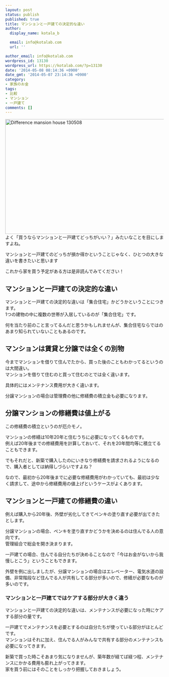 ```yaml
---
layout: post
status: publish
published: true
title: マンションと一戸建ての決定的な違い
author:
  display_name: kotala_b

  email: info@kotalab.com
  url: ''

author_email: info@kotalab.com
wordpress_id: 13130
wordpress_url: https://kotalab.com/?p=13130
date: '2014-05-08 08:14:36 +0900'
date_gmt: '2014-05-07 23:14:36 +0900'
category:
- 家族のお金
tags:
- 比較
- マンション
- 一戸建て
comments: []
---
```

<p><img src="https://kotalab.com/wp-content/uploads/difference-mansion-house_130508.jpg" alt="Difference mansion house 130508" title="difference-mansion-house_130508.jpg" border="0" width="548" height="365" /><br />
よく「買うならマンションと一戸建てどっちがいい？」みたいなことを目にしますよね。</p>
<p>マンションと一戸建てのどっちが損か得かということじゃなく、ひとつの大きな違いを書きたいと思います</p>
<p>これから家を買う予定がある方は是非読んでみてください！<br />
<!--more--></p>
<h2>マンションと一戸建ての決定的な違い</h2>
<p>マンションと一戸建ての決定的な違いは「集合住宅」かどうかということにつきます。<br />
1つの建物の中に複数の世帯が入居しているのが「集合住宅」です。</p>
<p>何を当たり前のこと言ってるんだと思うかもしれませんが、集合住宅ならではのあまり知られていないこともあるのです。</p>
<h2>マンションは賃貸と分譲では全くの別物</h2>
<p>今までマンションを借りて住んでたから、買った後のこともわかってるというのは大間違い。<br />
マンションを借りて住むのと買って住むのとでは全く違います。</p>
<p>具体的には<span class="b">メンテナンス費用が大きく違います。</span></p>
<p>分譲マンションの場合は管理費の他に修繕費の積立金も必要になります。</p>
<h2>分譲マンションの修繕費は値上がる</h2>
<p>この修繕費の積立というのが厄介モノ。</p>
<p>マンションの修繕は10年20年と住むうちに必要になってくるものです。<br />
例えば20年後までの修繕費用を計算しておいて、それを20年間均等に積立てることもできます。</p>
<p>でもそれだと、新築で購入したのにいきなり修繕費を請求されるようになるので、購入者としては納得しづらいですよね？</p>
<p>なので、最初から20年後までに必要な修繕費用がわかっていても、<span class="b">最初は少なく請求して、途中から修繕費用の値上げ</span>というケースがよくあります。</p>
<h2>マンションと一戸建ての修繕費の違い</h2>
<p>例えば購入から20年後、外壁が劣化してきてペンキの塗り直す必要が出てきたとします。</p>
<p>分譲マンションの場合、ペンキを塗り直すかどうかを決めるのは住んでる人の意向です。<br />
<span class="b">管理組合で総会を開き決まります。</span></p>
<p>一戸建ての場合、住んでる自分たちが決めることなので<span class="b">「今はお金がないから我慢しとこう」ということもできます。</span></p>
<p>外壁を例に出しましたが、分譲マンションの場合はエレベーター、電気水道の設備、非常階段など住んでる人が共有してる部分が多いので、修繕が必要なものが多いのです。</p>
<h3>マンションと一戸建てではケアする部分が大きく違う</h3>
<p>マンションと一戸建ての決定的な違いは、メンテナンスが必要になった時にケアする部分の量です。</p>
<p>一戸建てでメンテナンスを必要とするのは自分たちが使っている部分がほとんどです。<br />
マンションはそれに加え、住んでる人がみんなで共有する部分のメンテナンスも必要になってきます。</p>
<p>新築で買った時こそあまり気になりませんが、築年数が経てば経つ程、メンテナンスにかかる費用も膨れ上がってきます。<br />
家を買う前にはそのことをしっかり把握しておきましょう。</p>
